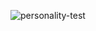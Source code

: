 ![personality-test](https://user-images.githubusercontent.com/53031435/179346547-ce0295f1-9327-45c8-b1c1-87d41134fa6d.png)
